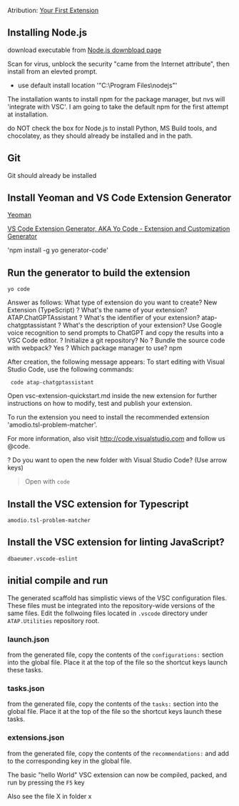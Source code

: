 
Atribution:
[Your First Extension](https://code.visualstudio.com/api/get-started/your-first-extension)

## Installing Node.js

download executable from [Node.js downbload page](https://nodejs.org/en)

Scan for virus, unblock the security "came from the Internet attribute",  then install from an elevted prompt.

+ use default install location '"C:\Program Files\nodejs\"'

The installation wants to install npm for the package manager, but nvs will 'integrate with VSC'. I am going to take the default npm for the first attempt at installation.

do NOT check the box for Node.js to install Python, MS Build tools, and chocolatey, as they should already be installed and in the path.

## Git

Git should already be installed

## Install Yeoman and VS Code Extension Generator

[Yeoman](https://yeoman.io/)

[VS Code Extension Generator, AKA Yo Code - Extension and Customization Generator ](https://www.npmjs.com/package/generator-code)

'npm install -g yo generator-code'

## Run the generator to build the extension

`yo code`

Answer as follows:
 What type of extension do you want to create? New Extension (TypeScript)
? What's the name of your extension? ATAP.ChatGPTAssistant
? What's the identifier of your extension? atap-chatgptassistant
? What's the description of your extension? Use Google voice recognition to send prompts to ChatGPT and copy the results
 into a VSC Code editor.
? Initialize a git repository? No
? Bundle the source code with webpack? Yes
? Which package manager to use? npm

After creation, the following message appears:
To start editing with Visual Studio Code, use the following commands:

     code atap-chatgptassistant

Open vsc-extension-quickstart.md inside the new extension for further instructions
on how to modify, test and publish your extension.

To run the extension you need to install the recommended extension 'amodio.tsl-problem-matcher'.

For more information, also visit http://code.visualstudio.com and follow us @code.


? Do you want to open the new folder with Visual Studio Code? (Use arrow keys)
> Open with `code`

## Install the VSC extension for Typescript

`amodio.tsl-problem-matcher`

## Install the VSC extension for linting JavaScript?

`dbaeumer.vscode-eslint`

## initial compile and run

The generated scaffold has simplistic views of the VSC configuration files. These files must be integrated into the repository-wide versions of the same files. Edit the follwoing files located in `.vscode` directory under `ATAP.Utilities` repository root.

### launch.json

from the generated file, copy the contents of the `configurations:` section into the global file. Place it at the top of the file so the shortcut keys launch these tasks.

### tasks.json

from the generated file, copy the contents of the `tasks:` section into the global file. Place it at the top of the file so the shortcut keys launch these tasks.

### extensions.json

from the generated file, copy the contents of the `recommendations:` and add to the corresponding key in the global file.

The basic "hello World" VSC extension can now be compiled, packed, and run by pressing the `F5` key


Also see the file X in folder x
